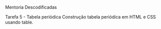 Mentoria Descodificadas

Tarefa 5 - Tabela periódica
Construção tabela periódica em HTML e CSS usando table.